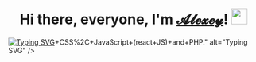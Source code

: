 <h1 align="center">Hi there, everyone, I'm <a href="https://tsaplin.pro/" target="_blank">𝓐𝓵𝓮𝔁𝓮𝔂</a>!
<img src="https://github.com/blackcater/blackcater/raw/main/images/Hi.gif" height="32"/></h1>
<a href="https://git.io/typing-svg"><img src="https://readme-typing-svg.herokuapp.com?font=Fira+Code&duration=4000&pause=500&color=0AF73A&multiline=true&repeat=false&width=800&height=300&lines=A+web+developer+%26+enthusiast.;Coding+in+HTML%2C+CSS%2C+JavaScript+(react+JS)+and+PHP." alt="Typing SVG" /></a>+CSS%2C+JavaScript+(react+JS)+and+PHP." alt="Typing SVG" /></a>
